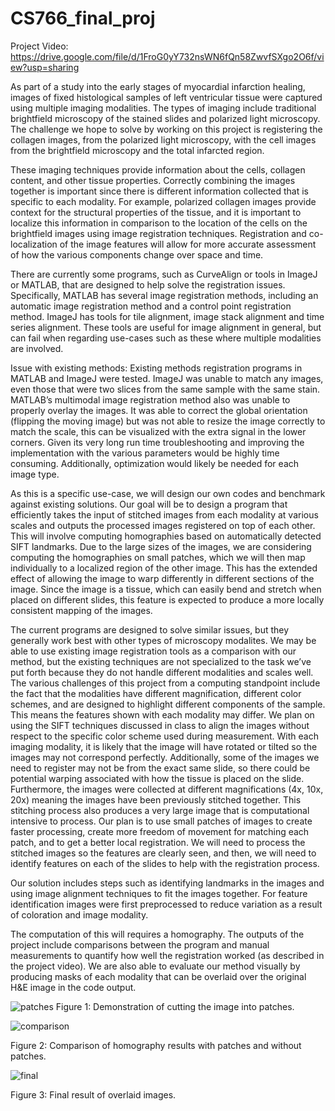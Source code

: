 # CS766_final_proj

Project Video: https://drive.google.com/file/d/1FroG0yY732nsWN6fQn58ZwvfSXgo2O6f/view?usp=sharing

As part of a study into the early stages of myocardial infarction healing, images of fixed histological samples of left ventricular tissue were captured using multiple imaging modalities. The types of imaging include traditional brightfield microscopy of the stained slides and polarized light microscopy. The challenge we hope to solve by working on this project is registering the collagen images, from the polarized light microscopy, with the cell images from the brightfield microscopy and the total infarcted region. 

These imaging techniques provide information about the cells, collagen content, and other tissue properties. Correctly combining the images together is important since there is different information collected that is specific to each modality. For example, polarized collagen images provide context for the structural properties of the tissue, and it is important to localize this information in comparison to the location of the cells on the brightfield images using image registration techniques. Registration and co-localization of the image features will allow for more accurate assessment of how the various components change over space and time.
 
There are currently some programs, such as CurveAlign or tools in ImageJ or MATLAB, that are designed to help solve the registration issues. Specifically, MATLAB has several image registration methods, including an automatic image registration method and a control point registration method. ImageJ has tools for tile alignment, image stack alignment and time series alignment. These tools are useful for image alignment in general, but can fail when regarding use-cases such as these where multiple modalities are involved. 

Issue with existing methods:
Existing methods registration programs in MATLAB and ImageJ were tested. ImageJ was unable to match any images, even those that were two slices from the same sample with the same stain. MATLAB’s multimodal image registration method also was unable to properly overlay the images. It was able to correct the global orientation (flipping the moving image) but was not able to resize the image correctly to match the scale, this can be visualized with the extra signal in the lower corners. Given its very long run time troubleshooting and improving the implementation with the various parameters would be highly time consuming. Additionally, optimization would likely be needed for each image type.

As this is a specific use-case, we will design our own codes and benchmark against existing solutions. Our goal will be to design a program that efficiently takes the input of stitched images from each modality at various scales and outputs the processed images registered on top of each other. This will involve computing homographies based on automatically detected SIFT landmarks. Due to the large sizes of the images, we are considering computing the homographies on small patches, which we will then map individually to a localized region of the other image. This has the extended effect of allowing the image to warp differently in different sections of the image. Since the image is a tissue, which can easily bend and stretch when placed on different slides, this feature is expected to produce a more locally consistent mapping of the images.

The current programs are designed to solve similar issues, but they generally work best with other types of microscopy modalites. We may be able to use existing image registration tools as a comparison with our method, but the existing techniques are not specialized to the task we’ve put forth because they do not handle different modalities and scales well. The various challenges of this project from a computing standpoint include the fact that the modalities have different magnification, different color schemes, and are designed to highlight different components of the sample. This means the features shown with each modality may differ. We plan on using the SIFT techniques discussed in class to align the images without respect to the specific color scheme used during measurement. With each imaging modality, it is likely that the image will have rotated or tilted so the images may not correspond perfectly. Additionally, some of the images we need to register may not be from the exact same slide, so there could be potential warping associated with how the tissue is placed on the slide. Furthermore, the images were collected at different magnifications (4x, 10x, 20x) meaning the images have been previously stitched together. This stitching process also produces a very large image that is computational intensive to process. Our plan is to use small patches of images to create faster processing, create more freedom of movement for matching each patch, and to get a better local registration. We will need to process the stitched images so the features are clearly seen, and then, we will need to identify features on each of the slides to help with the registration process. 

Our solution includes steps such as identifying landmarks in the images and using image alignment techniques to fit the images together. For feature identification images were first preprocessed to reduce variation as a result of coloration and image modality.

The computation of this will requires a homography. The outputs of the project include comparisons between the program and manual measurements to quantify how well the registration worked (as described in the project video). We are also able to evaluate our method visually by producing masks of each modality that can be overlaid over the original H&E image in the code output.


![patches](https://user-images.githubusercontent.com/111527077/236084728-e19129ec-49ee-4f92-bc92-0e0e4d9394d6.png)
Figure 1: Demonstration of cutting the image into patches. 

![comparison](https://user-images.githubusercontent.com/111527077/236084739-37e9a439-0829-46be-96ce-a29b4aab9278.png)

Figure 2: Comparison of homography results with patches and without patches.

![final](https://user-images.githubusercontent.com/111527077/236084742-686d6de9-4cb7-4ec8-b962-b3a62b5a1f76.png)

Figure 3: Final result of overlaid images.
